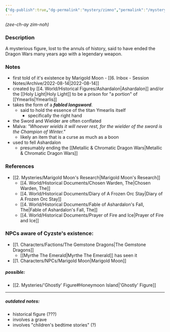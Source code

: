 ```yaml
---
{"dg-publish":true,"dg-permalink":"mystery/zimno","permalink":"/mystery/zimno/","dgHomeLink":true,"dgPassFrontmatter":false}
---
```


*(zee-ch-ay zim-noh)*

### Description
A mysterious figure, lost to the annuls of history, said to have ended the Dragon Wars many years ago with a legendary weapon.

### Notes
- first told of it's existence by Marigold Moon - [[6. Inbox - Session Notes/Archive/2022-08-14|2022-08-14]]
- created by [[4. World/Historical Figures/Ashardalon|Ashardalon]] and/or the [[Holy Light|Holy Light]] to be a prison for "a portion" of [[Ymearlis|Ymearlis]]
- takes the form of a ***fabled longsword***.
	- said to hold the essence of the titan Ymearlis itself
		- specifically the right hand
- the Sword and Wielder are often conflated
- Malva: *"Whoever  wields it will never rest, for the wielder of the sword is the Champion of Winter."*
	- likely an item that is a curse as much as a boon
- used to fell Ashardalon
	- presumably ending the [[Metallic & Chromatic Dragon Wars|Metallic & Chromatic Dragon Wars]]


### References
- [[2. Mysteries/Marigold Moon's Research|Marigold Moon's Research]]
	- [[4. World/Historical Documents/Chosen Warden, The|Chosen Warden, The]]
	- [[4. World/Historical Documents/Diary of A Frozen Orc Stay|Diary of A Frozen Orc Stay]]
	- [[4. World/Historical Documents/Fable of Ashardalon's Fall, The|Fable of Ashardalon's Fall, The]]
	- [[4. World/Historical Documents/Prayer of Fire and Ice|Prayer of Fire and Ice]]


### NPCs aware of Cyzste's existence:
- [[1. Characters/Factions/The Gemstone Dragons|The Gemstone Dragons]]
	- [[Myrthe The Emerald|Myrthe The Emerald]] has seen it
- [[1. Characters/NPCs/Marigold Moon|Marigold Moon]]

##### possible:
- [[2. Mysteries/'Ghostly' Figure#Honeymoon Island|'Ghostly' Figure]]

---

##### outdated notes:
- historical figure (???)
- involves a grave
- involves "children's bedtime stories" (?)
